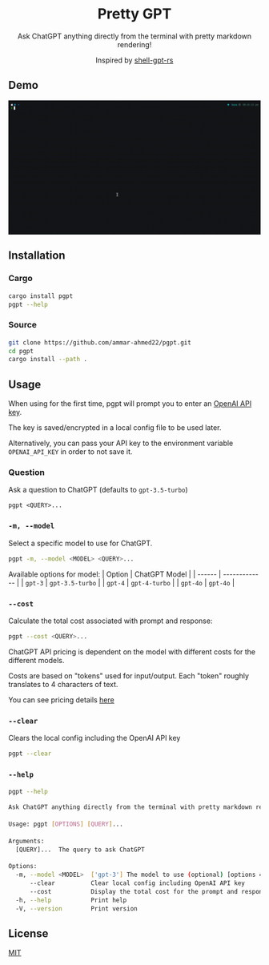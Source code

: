 <div align="center">
  <h1>Pretty GPT</h1>
  <p>Ask ChatGPT anything directly from the terminal with pretty markdown rendering!</p>
  <p>Inspired by <a href="https://github.com/rigwild/shell-gpt-rs">shell-gpt-rs</a></p>
</div> 

## Demo
<img align="center" src="./demo.gif" width="1000" alt="GIF showcasing how to use pgpt CLI" >

## Installation
### Cargo
```bash
cargo install pgpt
pgpt --help
```

### Source
```bash
git clone https://github.com/ammar-ahmed22/pgpt.git
cd pgpt
cargo install --path .
```

## Usage
When using for the first time, pgpt will prompt you to enter an [OpenAI API key](https://platform.openai.com/api-keys).

The key is saved/encrypted in a local config file to be used later. 

Alternatively, you can pass your API key to the environment variable `OPENAI_API_KEY` in order to not save it.

### Question
Ask a question to ChatGPT (defaults to `gpt-3.5-turbo`)
```
pgpt <QUERY>...
```

### `-m, --model`
Select a specific model to use for ChatGPT.
```bash
pgpt -m, --model <MODEL> <QUERY>...
```

Available options for model:
| Option | ChatGPT Model |
| ------ | ------------- |
| `gpt-3` | `gpt-3.5-turbo` |
| `gpt-4` | `gpt-4-turbo` |
| `gpt-4o` | `gpt-4o` |

### `--cost`
Calculate the total cost associated with prompt and response:
```bash
pgpt --cost <QUERY>...
```

ChatGPT API pricing is dependent on the model with different costs for the different models.

Costs are based on "tokens" used for input/output. Each "token" roughly translates to 4 characters of text.

You can see pricing details [here](https://openai.com/api/pricing/)

### `--clear`
Clears the local config including the OpenAI API key
```bash
pgpt --clear
```

### `--help`
```bash
pgpt --help
```

```bash
Ask ChatGPT anything directly from the terminal with pretty markdown rendering!

Usage: pgpt [OPTIONS] [QUERY]...

Arguments:
  [QUERY]...  The query to ask ChatGPT

Options:
  -m, --model <MODEL>  ['gpt-3'] The model to use (optional) [options = 'gpt-3', 'gpt-4', 'gpt-4o']
      --clear          Clear local config including OpenAI API key
      --cost           Display the total cost for the prompt and response
  -h, --help           Print help
  -V, --version        Print version
```

## License
[MIT](./LICENSE)




